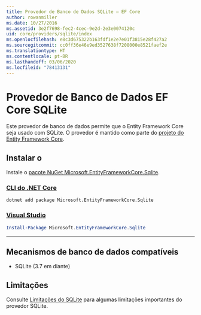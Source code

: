 ```yaml
---
title: Provedor de Banco de Dados SQLite – EF Core
author: rowanmiller
ms.date: 10/27/2016
ms.assetid: 3e2f7698-fec2-4cec-9e2d-2e3e0074120c
uid: core/providers/sqlite/index
ms.openlocfilehash: e8c3d675322b163fdf1e2e7e01f3815e28f427a2
ms.sourcegitcommit: cc0ff36e46e9ed3527638f7208000e8521faef2e
ms.translationtype: HT
ms.contentlocale: pt-BR
ms.lasthandoff: 03/06/2020
ms.locfileid: "78413131"
---
```

# <a name="sqlite-ef-core-database-provider"></a>Provedor de Banco de Dados EF Core SQLite

Este provedor de banco de dados permite que o Entity Framework Core seja usado com SQLite. O provedor é mantido como parte do [projeto do Entity Framework Core](https://github.com/aspnet/EntityFrameworkCore).

## <a name="install"></a>Instalar o

Instale o [pacote NuGet Microsoft.EntityFrameworkCore.Sqlite](https://www.nuget.org/packages/Microsoft.EntityFrameworkCore.Sqlite/).

### <a name="net-core-cli"></a>[CLI do .NET Core](#tab/dotnet-core-cli)

```dotnetcli
dotnet add package Microsoft.EntityFrameworkCore.Sqlite
```

### <a name="visual-studio"></a>[Visual Studio](#tab/vs)

``` powershell
Install-Package Microsoft.EntityFrameworkCore.Sqlite
```

***

## <a name="supported-database-engines"></a>Mecanismos de banco de dados compatíveis

* SQLite (3.7 em diante)

## <a name="limitations"></a>Limitações

Consulte [Limitações do SQLite](limitations.md) para algumas limitações importantes do provedor SQLite.
